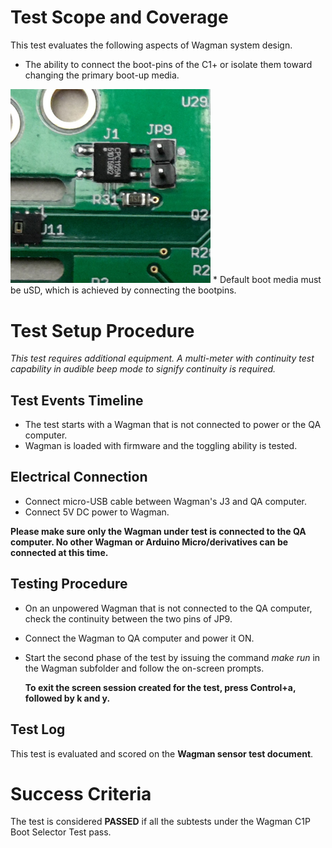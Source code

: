 # Test Scope and Coverage

This test evaluates the following aspects of Wagman system design. </br>
*   The ability to connect the boot-pins of the C1+ or isolate them toward
    changing the primary boot-up media. </br>
<img src="./resources/C1PBootSwitch.jpg" width="320">
*   Default boot media must be uSD, which is achieved by connecting the bootpins.
</br>

# Test Setup Procedure

*This test requires additional equipment. A multi-meter with continuity test capability in audible beep mode
to signify continuity is required.*

## Test Events Timeline
* The test starts with a Wagman that is not connected to power or the QA computer.
* Wagman is loaded with firmware and the toggling ability is tested.

## Electrical Connection
*  Connect micro-USB cable between Wagman's J3 and QA computer.
*  Connect 5V DC power to Wagman.

__Please make sure only the Wagman under test is connected to the QA computer. No other Wagman or Arduino Micro/derivatives can be connected at this time.__

## Testing Procedure
*   On an unpowered Wagman that is not connected to the QA computer, check the continuity between the two
    pins of JP9.
*   Connect the Wagman to QA computer and power it ON.
*   Start the second phase of the test by issuing the command *make run* in the Wagman subfolder
    and follow the on-screen prompts.

    __To exit the screen session created for the test, press Control+a, followed by k and y.__


## Test Log
This test is evaluated and scored on the __Wagman sensor test document__.

# Success Criteria
The test is considered __PASSED__ if all the subtests under the Wagman C1P Boot Selector Test pass.



